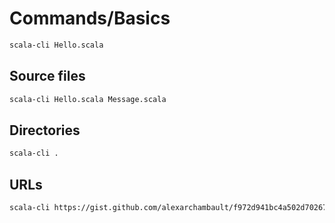 # Commands/Basics

```bash
scala-cli Hello.scala
```

## Source files

```bash
scala-cli Hello.scala Message.scala
```

## Directories

```bash
scala-cli .
```

## URLs

```bash
scala-cli https://gist.github.com/alexarchambault/f972d941bc4a502d70267cfbbc4d6343/raw/2691c01984c9249936a625a42e29a822a357b0f6/Test.scala
```